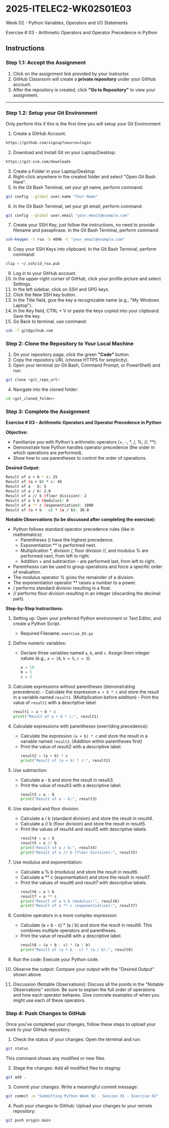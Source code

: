 # 2025-ITELEC2-WK02S01E03
Week 02 - Python Variables, Operators and I/O Statements

Exercise # 03 - Arithmetic Operators and Operator Precedence in Python

## **Instructions**

### **Step 1.1: Accept the Assignment**

   1. Click on the assignment link provided by your instructor.
   2. GitHub Classroom will create a **private repository** under your GitHub account.
   3. After the repository is created, click **"Go to Repository"** to view your assignment.

---

### **Step 1.2: Setup your Git Environment**
Only perform this if this is the first time you will setup your Git Environment

   1. Create a GitHub Account:
   ```bash
   https://github.com/signup?source=login
   ```
      
   2. Download and Install Git on your Laptop/Desktop:
   ```bash
   https://git-scm.com/downloads
   ```
   
   3. Create a Folder in your Laptop/Desktop
   4. Right-click anywhere in the created folder and select "Open Git Bash Here".
   5. In the Git Bash Terminal, set your git name, perform command:
   ```bash
   git config --global user.name "Your Name"
   ```
   
   6. In the Git Bash Terminal, set your git email, perform command:
   ```bash
   git config --global user.email "your.email@example.com"
   ```
   
   7. Create your SSH Key, just follow the instructions, no need to provide filename and passphrase. In the Git Bash Terminal, perform command:
   ```bash
   ssh-keygen -t rsa -b 4096 -C "your_email@example.com"
   ```
   
   8. Copy your SSH Keys into clipboard. In the Git Bash Terminal, perform command:
   ```bash
   clip < ~/.ssh/id_rsa.pub
   ```
   
   9. Log in to your GitHub account.
   10. In the upper-right corner of GitHub, click your profile picture and select Settings.
   11. In the left sidebar, click on SSH and GPG keys.
   12. Click the New SSH key button.
   13. In the Title field, give the key a recognizable name (e.g., "My Windows Laptop").
   14. In the Key field, CTRL + V or paste the keys copied into your clipboard. Save the key.
   15. Go Back to terminal, use command:
   ```bash
   ssh -T git@github.com
   ```

### **Step 2: Clone the Repository to Your Local Machine**

   1. On your repository page, click the green **"Code"** button.
   2. Copy the repository URL (choose HTTPS for simplicity).
   3. Open your terminal (or Git Bash, Command Prompt, or PowerShell) and run:
   
   ```bash
   git clone <git_repo_url>
   ```
   
   4. Navigate into the cloned folder:
   
   ```bash
   cd <git_cloned_folder>
   ```

### **Step 3: Complete the Assignment**

**Exercise # 03 - Arithmetic Operators and Operator Precedence in Python**

   **Objective:**
   - Familiarize you with Python's arithmetic operators (+, -, *, /, %, //, **).
   - Demonstrate how Python handles operator precedence (the order in which operations are performed).
   - Show how to use parentheses to control the order of operations.

   **Desired Output:**
   
```bash
Result of a + b * c: 25
Result of (a + b) * c: 45
Result of a - b: 5
Result of a / b: 2.0
Result of a // b (floor division): 2
Result of a % b (modulus): 0
Result of a ** c (exponentiation): 1000
Result of (a + b - c) * (a / b): 30.0
```
      
   **Notable Observations (to be discussed after completing the exercise):**
   - Python follows standard operator precedence rules (like in mathematics):
      - Parentheses () have the highest precedence.
      - Exponentiation ** is performed next.
      - Multiplication *, division /, floor division //, and modulus % are performed next, from left to right.
      - Addition + and subtraction - are performed last, from left to right.
   - Parentheses can be used to group operations and force a specific order of evaluation.
   - The modulus operator % gives the remainder of a division.
   - The exponentiation operator ** raises a number to a power.
   - / performs standard division resulting in a float.
   - // performs floor division resulting in an integer (discarding the decimal part).

   **Step-by-Step Instructions:**

   1. Setting up: Open your preferred Python environment or Text Editor, and create a Python Script.
      - Required Filename: `exercise_03.py`
      
   2.  Define numeric variables:
       - Declare three variables named `a`, `b`, and `c`. Assign them integer values (e.g., `a = 10`, `b = 5`, `c = 3`).
         ```python
         a = 10
         b = 5
         c = 3
         ```
      
   3.  Calculate expressions without parentheses (demonstrating precedence):
      - Calculate the expression `a + b * c` and store the result in a variable named `result1`. (Multiplication before addition)
      - Print the value of `result1` with a descriptive label.
         ```python
         result1 = a + b * c
         print("Result of a + b * c:", result1)
         ```

   4. Calculate expressions with parentheses (overriding precedence):
      - Calculate the expression `(a + b) * c` and store the result in a variable named `result2`. (Addition within parentheses first)
      - Print the value of result2 with a descriptive label.
         ```python
         result2 = (a + b) * c
         print("Result of (a + b) * c:", result2)
         ```

   5. Use subtraction:
      - Calculate a - b and store the result in result3.
      - Print the value of result3 with a descriptive label.
         ```python
         result3 = a - b
         print("Result of a - b:", result3)
         ```

   6. Use standard and floor division:
      - Calculate a / b (standard division) and store the result in result4.
      - Calculate a // b (floor division) and store the result in result5.
      - Print the values of result4 and result5 with descriptive labels.
         ```python
         result4 = a / b
         result5 = a // b
         print("Result of a / b:", result4)
         print("Result of a // b (floor division):", result5)
         ```
         
   7. Use modulus and exponentiation:
      - Calculate a % b (modulus) and store the result in result6.
      - Calculate a ** c (exponentiation) and store the result in result7.
      - Print the values of result6 and result7 with descriptive labels.
         ```python
         result6 = a % b
         result7 = a ** c
         print("Result of a % b (modulus):", result6)
         print("Result of a ** c (exponentiation):", result7)
         ```
         
   8. Combine operators in a more complex expression:
      - Calculate (a + b - c) * (a / b) and store the result in result8. This combines multiple operators and parentheses.
      - Print the value of result8 with a descriptive label.
         ```python
         result8 = (a + b - c) * (a / b)
         print("Result of (a + b - c) * (a / b):", result8)
         ```

   9. Run the code: Execute your Python code.
   10. Observe the output: Compare your output with the "Desired Output" shown above.
   11. Discussion (Notable Observations): Discuss all the points in the "Notable Observations" section.  Be sure to explain the full order of operations and how each operator behaves.  Give concrete examples of when you might use each of these operators.

### **Step 4: Push Changes to GitHub**
Once you've completed your changes, follow these steps to upload your work to your GitHub repository.

1. Check the status of your changes:
   Open the terminal and run:
   
```bash
git status
```
   This command shows any modified or new files.
   
2. Stage the changes:
   Add all modified files to staging:
   
```bash
git add .
```
   
3. Commit your changes:
   Write a meaningful commit message:
   
```bash
git commit -m "Submitting Python Week 02 - Session 01 - Exercise 02"
```
   
4. Push your changes to GitHub:
   Upload your changes to your remote repository:
   
```bash
git push origin main
```
